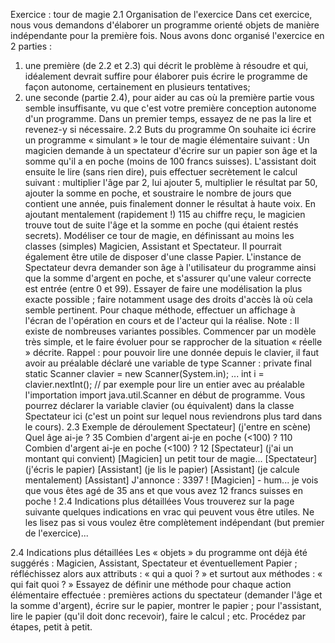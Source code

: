 Exercice  : tour de magie
2.1 Organisation de l'exercice
Dans cet exercice, nous vous demandons d'élaborer un programme orienté objets de manière indépendante pour la première fois. Nous avons donc organisé l'exercice en 2 parties :
1. une première (de 2.2 et 2.3) qui décrit le problème à résoudre et qui, idéalement devrait suffire pour élaborer puis écrire le programme de façon autonome, certainement en plusieurs tentatives;
2. une seconde (partie 2.4), pour aider au cas où la première partie vous semble insuffisante, vu que c'est votre première conception autonome d'un programme. Dans un premier temps, essayez de ne pas la lire et revenez-y si nécessaire.
   2.2 Buts du programme
   On souhaite ici écrire un programme « simulant » le tour de magie élémentaire suivant :
   Un magicien demande à un spectateur d'écrire sur un papier son âge et la somme qu'il a en poche (moins de 100 francs suisses). L'assistant doit ensuite le lire (sans rien dire), puis effectuer secrètement le calcul suivant : multiplier l'âge par 2, lui ajouter 5, multiplier le résultat par 50, ajouter la somme en poche, et soustraire le nombre de jours que contient une année, puis finalement donner le résultat à haute voix.
   En ajoutant mentalement (rapidement !) 115 au chiffre reçu, le magicien trouve tout de suite l'âge et la somme en poche (qui étaient restés secrets).
   Modéliser ce tour de magie, en définissant au moins les classes (simples) Magicien, Assistant et Spectateur. Il pourrait également être utile de disposer d'une classe Papier.
   L'instance de Spectateur devra demander son âge à l'utilisateur du programme ainsi que la somme d'argent en poche, et s'assurer qu'une valeur correcte est entrée (entre 0 et 99).
   Essayer de faire une modélisation la plus exacte possible ; faire notamment usage des droits d'accès là où cela semble pertinent. Pour chaque méthode, effectuer un affichage à l'écran de l'opération en cours et de l'acteur qui la réalise.
   Note :
   Il existe de nombreuses variantes possibles. Commencer par un modèle très simple, et le faire évoluer pour se rapprocher de la situation « réelle » décrite.
   Rappel : pour pouvoir lire une donnée depuis le clavier, il faut avoir au préalable déclaré une variable de type Scanner :
   private final static Scanner clavier = new Scanner(System.in);
   ...
   int i = clavier.nextInt(); // par exemple pour lire un entier
   avec au préalable l'importation import java.util.Scanner en début de programme.
   Vous pourrez déclarer la variable clavier (ou équivalent) dans la classe Spectateur ici (c'est un point sur lequel nous reviendrons plus tard dans le cours).
   2.3 Exemple de déroulement
   Spectateur] (j'entre en scène)
   Quel âge ai-je ? 35
   Combien d'argent ai-je en poche (<100) ? 110
   Combien d'argent ai-je en poche (<100) ? 12
   [Spectateur] (j'ai un montant qui convient)
   [Magicien] un petit tour de magie...
   [Spectateur] (j'écris le papier)
   [Assistant] (je lis le papier)
   [Assistant] (je calcule mentalement)
   [Assistant] J'annonce : 3397 !
   [Magicien] - hum... je vois que vous êtes agé de 35 ans
   et que vous avez 12 francs suisses en poche !
   2.4 Indications plus détaillées
   Vous trouverez sur la page suivante quelques indications en vrac qui peuvent vous être utiles. Ne les lisez pas si vous voulez être complètement indépendant (but premier de l'exercice)...

2.4 Indications plus détaillées
Les « objets » du programme ont déjà été suggérés : Magicien, Assistant, Spectateur et éventuellement Papier ; réfléchissez alors aux attributs : « qui a quoi ? » et surtout aux méthodes : « qui fait quoi ? »
Essayez de définir une méthode pour chaque action élémentaire effectuée : premières actions du spectateur (demander l'âge et la somme d'argent), écrire sur le papier, montrer le papier ; pour l'assistant, lire le papier (qu'il doit donc recevoir), faire le calcul ; etc.
Procédez par étapes, petit à petit.